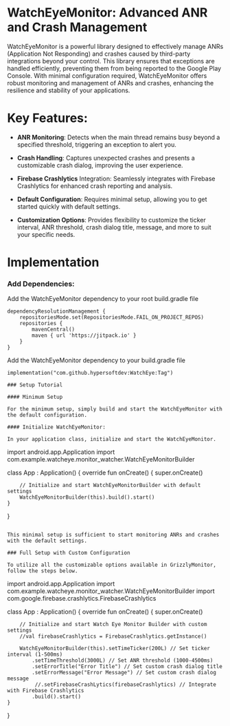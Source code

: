 # WatchEyeMonitor: Advanced ANR and Crash Management

WatchEyeMonitor is a powerful library designed to effectively manage ANRs (Application Not Responding) and crashes caused by third-party
integrations beyond your control. This library ensures that exceptions are handled efficiently, preventing them from being reported to the
Google Play Console. With minimal configuration required, WatchEyeMonitor offers robust monitoring and management of ANRs and crashes,
enhancing the resilience and stability of your applications.

# **Key Features:**

- **ANR Monitoring**: Detects when the main thread remains busy beyond a specified threshold, triggering an exception to alert you.

- **Crash Handling**: Captures unexpected crashes and presents a customizable crash dialog, improving the user experience.

- **Firebase Crashlytics** Integration: Seamlessly integrates with Firebase Crashlytics for enhanced crash reporting and analysis.

- **Default Configuration**: Requires minimal setup, allowing you to get started quickly with default settings.

- **Customization Options**: Provides flexibility to customize the ticker interval, ANR threshold, crash dialog title, message, and more to suit your specific needs.

# **Implementation**

### Add Dependencies:

Add the WatchEyeMonitor dependency to your root build.gradle file

	dependencyResolutionManagement {
		repositoriesMode.set(RepositoriesMode.FAIL_ON_PROJECT_REPOS)
		repositories {
			mavenCentral()
			maven { url 'https://jitpack.io' }
		}
	} 
	

Add the WatchEyeMonitor dependency to your build.gradle file
```
implementation("com.github.hypersoftdev:WatchEye:Tag")

### Setup Tutorial

#### Minimum Setup

For the minimum setup, simply build and start the WatchEyeMonitor with the default configuration.

#### Initialize WatchEyeMonitor:

In your application class, initialize and start the WatchEyeMonitor.

```
import android.app.Application
import com.example.watcheye.monitor_watcher.WatchEyeMonitorBuilder

class App : Application() {
    override fun onCreate() {
        super.onCreate()

        // Initialize and start WatchEyeMonitorBuilder with default settings
        WatchEyeMonitorBuilder(this).build().start()
    }
}

```

This minimal setup is sufficient to start monitoring ANRs and crashes with the default settings.

### Full Setup with Custom Configuration

To utilize all the customizable options available in GrizzlyMonitor, follow the steps below.

```
import android.app.Application
import com.example.watcheye.monitor_watcher.WatchEyeMonitorBuilder
import com.google.firebase.crashlytics.FirebaseCrashlytics

class App : Application() {
    override fun onCreate() {
        super.onCreate()

        // Initialize and start Watch Eye Monitor Builder with custom settings
        //val firebaseCrashlytics = FirebaseCrashlytics.getInstance()
        
        WatchEyeMonitorBuilder(this).setTimeTicker(200L) // Set ticker interval (1-500ms)
            .setTimeThreshold(3000L) // Set ANR threshold (1000-4500ms)
            .setErrorTitle("Error Title") // Set custom crash dialog title
            .setErrorMessage("Error Message") // Set custom crash dialog message
             //.setFirebaseCrashLytics(firebaseCrashlytics) // Integrate with Firebase Crashlytics
            .build().start()
    }
}

```






